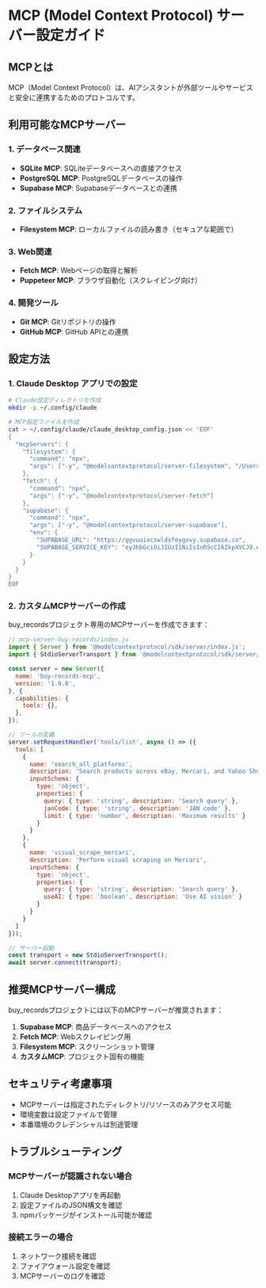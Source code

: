 # MCP (Model Context Protocol) サーバー設定ガイド

## MCPとは
MCP（Model Context Protocol）は、AIアシスタントが外部ツールやサービスと安全に連携するためのプロトコルです。

## 利用可能なMCPサーバー

### 1. データベース関連
- **SQLite MCP**: SQLiteデータベースへの直接アクセス
- **PostgreSQL MCP**: PostgreSQLデータベースの操作
- **Supabase MCP**: Supabaseデータベースとの連携

### 2. ファイルシステム
- **Filesystem MCP**: ローカルファイルの読み書き（セキュアな範囲で）

### 3. Web関連
- **Fetch MCP**: Webページの取得と解析
- **Puppeteer MCP**: ブラウザ自動化（スクレイピング向け）

### 4. 開発ツール
- **Git MCP**: Gitリポジトリの操作
- **GitHub MCP**: GitHub APIとの連携

## 設定方法

### 1. Claude Desktop アプリでの設定

```bash
# Claude設定ディレクトリを作成
mkdir -p ~/.config/claude

# MCP設定ファイルを作成
cat > ~/.config/claude/claude_desktop_config.json << 'EOF'
{
  "mcpServers": {
    "filesystem": {
      "command": "npx",
      "args": ["-y", "@modelcontextprotocol/server-filesystem", "/Users/hagiryouta/my-claude-project/buy_records"]
    },
    "fetch": {
      "command": "npx",
      "args": ["-y", "@modelcontextprotocol/server-fetch"]
    },
    "supabase": {
      "command": "npx",
      "args": ["-y", "@modelcontextprotocol/server-supabase"],
      "env": {
        "SUPABASE_URL": "https://ggvuuixcswldxfeygxvy.supabase.co",
        "SUPABASE_SERVICE_KEY": "eyJhbGciOiJIUzI1NiIsInR5cCI6IkpXVCJ9.eyJpc3MiOiJzdXBhYmFzZSIsInJlZiI6ImdndnV1aXhjc3dsZHhmZXlneHZ5Iiwicm9sZSI6InNlcnZpY2Vfcm9sZSIsImlhdCI6MTc0NzMxNzEzMCwiZXhwIjoyMDYyODkzMTMwfQ.fkFZinlf1e8YTM8QDlzFap0dOmh_lIH3ma8n1cLANrQ"
      }
    }
  }
}
EOF
```

### 2. カスタムMCPサーバーの作成

buy_recordsプロジェクト専用のMCPサーバーを作成できます：

```javascript
// mcp-server-buy-records/index.js
import { Server } from '@modelcontextprotocol/sdk/server/index.js';
import { StdioServerTransport } from '@modelcontextprotocol/sdk/server/stdio.js';

const server = new Server({
  name: 'buy-records-mcp',
  version: '1.0.0',
}, {
  capabilities: {
    tools: {},
  },
});

// ツールの定義
server.setRequestHandler('tools/list', async () => ({
  tools: [
    {
      name: 'search_all_platforms',
      description: 'Search products across eBay, Mercari, and Yahoo Shopping',
      inputSchema: {
        type: 'object',
        properties: {
          query: { type: 'string', description: 'Search query' },
          janCode: { type: 'string', description: 'JAN code' },
          limit: { type: 'number', description: 'Maximum results' }
        }
      }
    },
    {
      name: 'visual_scrape_mercari',
      description: 'Perform visual scraping on Mercari',
      inputSchema: {
        type: 'object',
        properties: {
          query: { type: 'string', description: 'Search query' },
          useAI: { type: 'boolean', description: 'Use AI vision' }
        }
      }
    }
  ]
}));

// サーバー起動
const transport = new StdioServerTransport();
await server.connect(transport);
```

## 推奨MCPサーバー構成

buy_recordsプロジェクトには以下のMCPサーバーが推奨されます：

1. **Supabase MCP**: 商品データベースへのアクセス
2. **Fetch MCP**: Webスクレイピング用
3. **Filesystem MCP**: スクリーンショット管理
4. **カスタムMCP**: プロジェクト固有の機能

## セキュリティ考慮事項

- MCPサーバーは指定されたディレクトリ/リソースのみアクセス可能
- 環境変数は設定ファイルで管理
- 本番環境のクレデンシャルは別途管理

## トラブルシューティング

### MCPサーバーが認識されない場合
1. Claude Desktopアプリを再起動
2. 設定ファイルのJSON構文を確認
3. npmパッケージがインストール可能か確認

### 接続エラーの場合
1. ネットワーク接続を確認
2. ファイアウォール設定を確認
3. MCPサーバーのログを確認